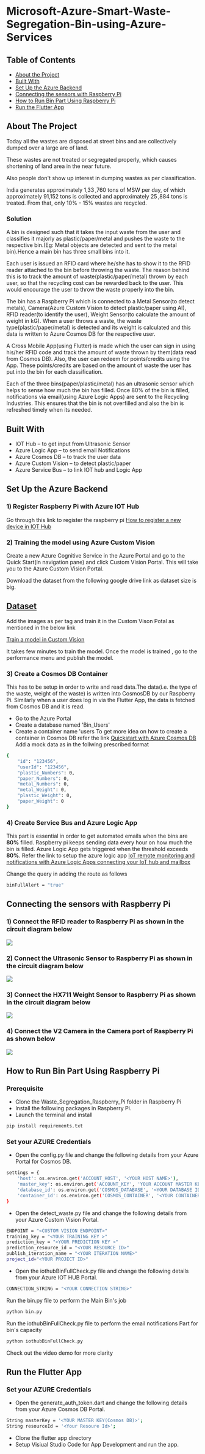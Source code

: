# Microsoft-Azure-Smart-Waste-Segregation-Bin-using-Azure-Services

<!-- TABLE OF CONTENTS -->
## Table of Contents
* [About the Project](#about-the-project)
* [Built With](#built-with)
* [Set Up the Azure Backend](#set-up-the-azure-backend)
* [Connecting the sensors with Raspberry Pi](#connecting-the-sensors-with-raspberry-Pi)
* [How to Run Bin Part Using Raspberry Pi](#how-to-run-bin-part-using-raspberry-pi)
* [Run the Flutter App](#run-the-flutter-app)

<!-- ABOUT THE PROJECT -->
## About The Project
Today all the wastes are disposed at street bins and are collectively dumped over a large are of land.​

These wastes are not treated or segregated properly, which causes shortening of land area in the near future.​

Also people don't show up interest in dumping wastes as per classification. ​

India generates approximately 1,33 ,760 tons of MSW per day, of which approximately 91,152 tons is collected and approximately 25 ,884 tons is treated. From that, only 10% - 15% wastes are recycled.

### Solution
A bin is designed such that it takes the input waste from the user and classifies it majorly as plastic/paper/metal and pushes the waste to the respective bin.(Eg: Metal objects are detected and sent to the metal bin).Hence a main bin has three small bins into it.

Each user is issued an RFID card where he/she has to show it to the RFID reader attached to the bin before throwing the waste. The reason behind this is to track the amount of waste(plastic/paper/metal) thrown by each user, so that the recycling cost can be rewarded back to the user. This would encourage the user to throw the waste properly into the bin.

The bin has a Raspberry Pi which is connected to a Metal Sensor(to detect metals), Camera(Azure Custom Vision to detect plastic/paper using AI), RFID reader(to identify the user), Weight Sensor(to calculate the amount of weight in kG).
When a user throws a waste, the waste type(plastic/paper/metal) is detected and its weight is calculated and this data is written to Azure Cosmos DB for the respective user.​

A Cross Mobile App(using Flutter) is made which the user can sign in using his/her RFID code and track the amount of waste thrown by them(data read from Cosmos DB). Also, the user can redeem for points/credits using the App. These points/credits are based on the amount of waste the user has put into the bin for each classification. ​

Each of the three bins(paper/plastic/metal) has an ultrasonic sensor which helps to sense how much the bin has filled. Once 80% of the bin is filled, notifications via email(using Azure Logic Apps) are sent to the Recycling Industries. This ensures that the bin is not overfilled and also the bin is refreshed timely when its needed.
## Built With
* IOT Hub – to get input from Ultrasonic Sensor
* Azure Logic App – to send email Notifications
* Azure Cosmos DB – to track the user data
* Azure Custom Vision – to detect plastic/paper 
* Azure Service Bus – to link IOT hub and Logic App

## Set Up the Azure Backend
### 1) Register Raspberry Pi with Azure IOT Hub
Go through this link to register the raspberry pi [How to register a new device in IOT Hub](https://docs.microsoft.com/en-us/azure/iot-edge/how-to-register-device)
### 2) Training the model using Azure Custom Vision
Create a new Azure Cognitive Service in the Azure Portal and go to the Quick Start(in navigation pane) and click Custom Vision Portal.
This will take you to the Azure Custom Vision Portal.

Download the dataset from the following google drive link as dataset size is big.

## [Dataset](https://drive.google.com/drive/folders/1Hn8UzwQc3IgISwn0rDGLSNIjX7SQbuH8?usp=sharing)

Add the images as per tag and train it in the Custom Vison Potal as mentioned in the below link

[Train a model in Custom Vision](https://docs.microsoft.com/en-us/azure/cognitive-services/custom-vision-service/getting-started-build-a-classifier)

It takes few minutes to train the model. Once the model is trained , go to the performance menu and publish the model.

### 3) Create a Cosmos DB Container 
This has to be setup in order to write and read data.The data(i.e. the type of the waste, weight of the waste) is written into CosmosDB by our Raspberry Pi. Similarly when a user does log in via the Flutter App, the data is fetched from Cosmos DB and it is read. 
* Go to the Azure Portal
* Create a database named 'Bin_Users'
* Create a container name 'users
To get more idea on how to create a container in Cosmos DB refer the link [Quickstart with Azure Cosmos DB](https://docs.microsoft.com/en-us/azure/cosmos-db/create-cosmosdb-resources-portal)
Add a mock data as in the follwing prescribed format
```sh
{
    "id": "123456",
    "userId": "123456",
    "plastic_Numbers": 0,
    "paper_Numbers": 0,
    "metal_Numbers": 0,
    "metal_Weight": 0,
    "plastic_Weight": 0,
    "paper_Weight": 0
}
```
### 4) Create Service Bus and Azure Logic App
This part is essential in order to get automated emails when the bins are **80%** filled. Raspberry pi keeps sending data every hour on how much the bin is filled. Azure Logic App gets triggered when the threshold exceeds **80%**.
Refer the link to setup the azure logic app [IoT remote monitoring and notifications with Azure Logic Apps connecting your IoT hub and mailbox](https://docs.microsoft.com/en-us/azure/iot-hub/iot-hub-monitoring-notifications-with-azure-logic-apps)

Change the query in adding the route as follows
```sh
binFullAlert = "true"
```
## Connecting the sensors with Raspberry Pi
### 1) Connect the RFID reader to Raspberry Pi as shown in the circuit diagram below
![](https://pi.lbbcdn.com/wp-content/uploads/2017/10/RFID-Fritz-v2.png)
### 2) Connect the Ultrasonic Sensor to Raspberry Pi as shown in the circuit diagram below
![](http://www.knight-of-pi.org/wp-content/uploads/2015/12/ultrasonic_breadboard_FIXED.jpg)
### 3) Connect the HX711 Weight Sensor to Raspberry Pi as shown in the circuit diagram below
![](https://tutorials-raspberrypi.de/wp-content/uploads/Raspberry-Pi-HX711-Steckplatine-600x342.png)
### 4) Connect the V2 Camera in the Camera port of Raspberry Pi as shown below
![](https://www.allaboutcircuits.com/uploads/articles/raspberry-pi-camera-2.png?v=1470886330073)

## How to Run Bin Part Using Raspberry Pi
### Prerequisite
* Clone the Waste_Segregation_Raspberry_Pi folder in Raspberry Pi
* Install the following packages in Raspberry Pi.
* Launch the terminal and install 
```sh
pip install requirements.txt
```
### Set your AZURE Credentials 
* Open the config.py file and change the following details from your Azure Portal for Cosmos DB.
```sh
settings = {
    'host': os.environ.get('ACCOUNT_HOST', '<YOUR HOST NAME>'),
    'master_key': os.environ.get('ACCOUNT_KEY', 'YOUR ACCOUNT MASTER KEY'),
    'database_id': os.environ.get('COSMOS_DATABASE', '<YOUR DATABASE ID>'),
    'container_id': os.environ.get('COSMOS_CONTAINER', '<YOUR CONTAINER ID>'),
}
```
* Open the detect_waste.py file and change the following details from your Azure Custom Vision Portal.
```sh
ENDPOINT = "<CUSTOM VISION ENDPOINT>"
training_key = "<YOUR TRAINING KEY >"
prediction_key = "<YOUR PREDICTION KEY >"
prediction_resource_id = "<YOUR RESOURCE ID>"
publish_iteration_name = "<YOUR ITERATION NAME>"
project_id="<YOUR PROJECT ID>"
```
* Open the iothubBinFullCheck.py file and change the following details from your Azure IOT HUB Portal.
```sh
CONNECTION_STRING = "<YOUR CONNECTION STRING>"
```

Run the bin.py file to perform the Main Bin's job
```sh
python bin.py
```
Run the iothubBinFullCheck.py file to perform the email notifications Part for bin's capacity
```sh
python iothubBinFullCheck.py
```
Check out the video demo for more clarity

## Run the Flutter App
### Set your AZURE Credentials 
* Open the generate_auth_token.dart and change the following details from your Azure Cosmos DB Portal.
```sh
String masterKey = '<YOUR MASTER KEY(Cosmos DB)>';
String resourceId = '<Your Resoure Id>';
```
* Clone the flutter app directory
* Setup Visiual Studio Code for App Development and run the app.

      
